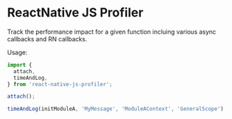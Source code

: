 # ReactNative JS Profiler

Track the performance impact for a given function incluing various async callbacks and RN callbacks.


Usage:

```js
import {
  attach,
  timeAndLog,
} from 'react-native-js-profiler';

attach();

timeAndLog(initModuleA, 'MyMessage', 'ModuleAContext', 'GeneralScope');

```

